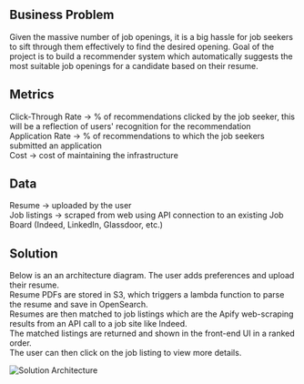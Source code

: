 ## Business Problem
Given the massive number of job openings, it is a big hassle for job seekers to sift through them effectively to find the desired opening. Goal of the project is to build a recommender system which automatically suggests the most suitable job openings for a candidate based on their resume.

## Metrics
Click-Through Rate -> % of recommendations clicked by the job seeker, this will be a reflection of users' recognition for the recommendation </br>
Application Rate -> % of recommendations to which the job seekers submitted an application </br>
Cost -> cost of maintaining the infrastructure </br>

## Data
Resume -> uploaded by the user </br>
Job listings -> scraped from web using API connection to an existing Job Board (Indeed, LinkedIn, Glassdoor, etc.) </br>

## Solution

Below is an an architecture diagram. The user adds preferences and upload their resume. </br>
Resume PDFs are stored in S3, which triggers a lambda function to parse the resume and save in OpenSearch.</br>
Resumes are then matched to job listings which are the Apify web-scraping results from an API call to a job site like Indeed. </br> 
The matched listings are returned and shown in the front-end UI in a ranked order. </br>
The user can then click on the job listing to view more details. </br>

![Solution Architecture](inference-architecture-diagram.jpg)

